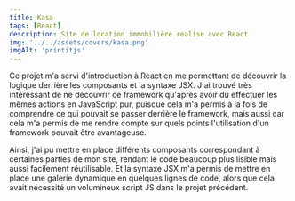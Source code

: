 ```yaml
---
title: Kasa
tags: [React]
description: Site de location immobilière realise avec React
img: '../../assets/covers/kasa.png'
imgAlt: 'printitjs'
---
```




Ce projet m'a servi d'introduction à React en me permettant de découvrir la logique derrière les composants et la syntaxe JSX. J'ai trouvé très intéressant de ne découvrir ce framework qu'après avoir dû effectuer les mêmes actions en JavaScript pur, puisque cela m'a permis à la fois de comprendre ce qui pouvait se passer derrière le framework, mais aussi car cela m'a permis de me rendre compte sur quels points l'utilisation d'un framework pouvait être avantageuse.

Ainsi, j'ai pu mettre en place différents composants correspondant à certaines parties de mon site, rendant le code beaucoup plus lisible mais aussi facilement réutilisable. Et la syntaxe JSX m'a permis de mettre en place une galerie dynamique en quelques lignes de code, alors que cela avait nécessité un volumineux script JS dans le projet précédent.
